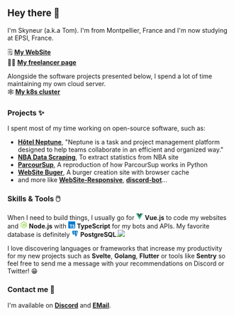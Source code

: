 ## Hey there 👋

I'm Skyneur (a.k.a Tom). I'm from Montpellier, France and I'm now studying at EPSI, France. 

🗒️ [**My WebSite**](https://tomgaillard.fr)  
👨‍💼 [**My freelancer page**]([https://fiverr.com/androz2091](https://tomgaillard.fr))  

Alongside the software projects presented below, I spend a lot of time maintaining my own cloud server.  
🕸️ [**My k8s cluster**](https://github.com/Androz2091/k8s-infrastructure)

### Projects ✨

I spent most of my time working on open-source software, such as:

* **[Hôtel Neptune](https://github.com/Skyneur/Projet-Neptune)**, "Neptune is a task and project management platform designed to help teams collaborate in an efficient and organized way." 
* **[NBA Data Scraping](https://github.com/Skyneur/NBA-Scraping)**, To extract statistics from NBA site
* **[ParcourSup](https://github.com/Skyneur/ParcourSup)**, A reproduction of how ParcourSup works in Python
* **[WebSite Buger](https://github.com/Skyneur/Burger-Js-Work)**, A burger creation site with browser cache
* and more like **[WebSite-Responsive](https://github.com/Skyneur/Site-Responsive)**, **[discord-bot](https://github.com/Skyneur/Discord-Bot)**...

### Skills & Tools 🖱️

When I need to build things, I usually go for ![vue](https://github.com/Androz2091/Androz2091/raw/main/vue.png) **Vue.js** to code my websites and ![node-js](https://github.com/Androz2091/Androz2091/raw/main/node-js.png) **Node.js** with ![typescript](https://github.com/Androz2091/Androz2091/raw/main/typescript.png) **TypeScript** for my bots and APIs. My favorite database is definitely ![postgresql](https://github.com/Androz2091/Androz2091/raw/main/postgresql.png) **PostgreSQL**.![](https://hit.yhype.me/github/profile?user_id=42497995)

I love discovering languages or frameworks that increase my productivity for my new projects such as **Svelte**, **Golang**, **Flutter** or tools like **Sentry** so feel free to send me a message with your recommendations on Discord or Twitter! 😁

### Contact me 🤝

I'm available on **[Discord](https://tomgaillard.fr/discord)** and **[EMail](mailto:https://contact@tomgaillard.fr)**.
